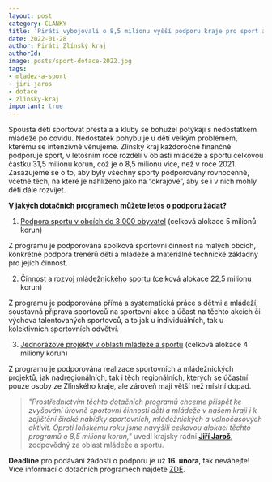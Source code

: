 ```yaml
---
layout: post
category: CLANKY
title: 'Piráti vybojovali o 8,5 milionu vyšší podporu kraje pro sport a mládež na tento rok!'
date: 2022-01-28
author: Piráti Zlínský kraj
authorId: 
image: posts/sport-dotace-2022.jpg
tags: 
- mladez-a-sport
- jiri-jaros
- dotace
- zlinsky-kraj
important: true
---
```


Spousta dětí sportovat přestala a kluby se bohužel potýkají s nedostatkem mládeže po covidu. Nedostatek pohybu je u dětí velkým problémem, kterému se intenzivně věnujeme. Zlínský kraj každoročně finančně podporuje sport, v letošním roce rozdělí v oblasti mládeže a sportu celkovou částku 31,5 milionu korun, což je o 8,5 milionu více, než v roce 2021. Zasazujeme se o to, aby byly všechny sporty podporovány rovnocenně, včetně těch, na které je nahlíženo jako na “okrajové”, aby se i v nich mohly děti dále rozvíjet.

**V jakých dotačních programech můžete letos o podporu žádat?**

1. [Podpora sportu v obcích do 3 000 obyvatel](https://www.kr-zlinsky.cz/mas02-22-podpora-sportu-v-obcich-do-3000-obyvatel-aktuality-17484.html) (celková alokace 5 milionů korun)

Z programu je podporována spolková sportovní činnost na malých obcích, konkrétně podpora trenérů dětí a mládeže a materiálně technické základny pro jejich činnost.

2. [Činnost a rozvoj mládežnického sportu](https://www.kr-zlinsky.cz/mas03-22-cinnost-a-rozvoj-mladeznickeho-sportu-aktuality-17485.html) (celková alokace 22,5 milionu korun)

Z programu je podporována přímá a systematická práce s dětmi a mládeží, soustavná příprava sportovců na sportovní akce a účast na těchto akcích či výchova talentovaných sportovců, a to jak u individuálních, tak u kolektivních sportovních odvětví. 

3. [Jednorázové projekty v oblasti mládeže a sportu](https://www.kr-zlinsky.cz/mas01-22-jednorazove-projekty-v-oblasti-mladeze-a-sportu-aktuality-17483.html) (celková alokace 4 miliony korun)

Z programu je podporována realizace sportovních a mládežnických projektů, jak nadregionálních, tak i těch regionálních, kterých se účastní pouze osoby ze Zlínského kraje, ale zároveň mají větší než místní dopad.


> *"Prostřednictvím těchto dotačních programů chceme přispět ke zvyšování úrovně sportovní činnosti dětí a mládeže v našem kraji i k zajištění široké nabídky sportovních, mládežnických a volnočasových aktivit. Oproti loňskému roku jsme navýšili celkovou alokaci těchto programů o 8,5 milionu korun,"* uvedl krajský radní **[Jiří Jaroš](https://zlinsky.pirati.cz/lide/jiri-jaros/)**, zodpovědný za oblast mládeže a sportu.
> 

**Deadline** pro podávání žádostí o podporu je už **16. února**, tak neváhejte! Více informací o dotačních programech najdete [ZDE](https://bit.ly/podpora_sport_2022).
